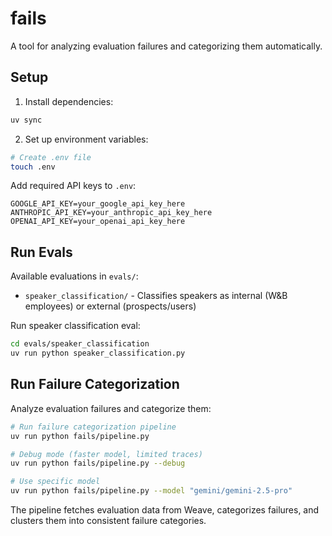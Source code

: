 # fails

A tool for analyzing evaluation failures and categorizing them automatically.

## Setup

1. Install dependencies:
```bash
uv sync
```

2. Set up environment variables:
```bash
# Create .env file
touch .env
```

Add required API keys to `.env`:
```env
GOOGLE_API_KEY=your_google_api_key_here
ANTHROPIC_API_KEY=your_anthropic_api_key_here  
OPENAI_API_KEY=your_openai_api_key_here
```

## Run Evals

Available evaluations in `evals/`:
- `speaker_classification/` - Classifies speakers as internal (W&B employees) or external (prospects/users)

Run speaker classification eval:
```bash
cd evals/speaker_classification
uv run python speaker_classification.py
```

## Run Failure Categorization

Analyze evaluation failures and categorize them:

```bash
# Run failure categorization pipeline
uv run python fails/pipeline.py

# Debug mode (faster model, limited traces)
uv run python fails/pipeline.py --debug

# Use specific model
uv run python fails/pipeline.py --model "gemini/gemini-2.5-pro"
```

The pipeline fetches evaluation data from Weave, categorizes failures, and clusters them into consistent failure categories.
